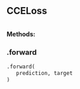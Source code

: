 #


## CCELoss
```python 

```




**Methods:**


### .forward
```python
.forward(
   prediction, target
)
```

